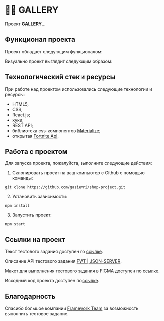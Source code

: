 # 👨‍🎨 GALLERY

Проект **GALLERY**...

## Функционал проекта

Проект обладает следующим функционалом:


Визуально проект выглядит следующим образом:


## Технологический стек и ресурсы

При работе над проектом использовались следующие технологии и ресурсы:
- HTML5,
- CSS,
- React.js;
- хуки;
- REST API;
- библиотека css-компонентов [Materialize](https://materializecss.com/);
- открытая [Fortnite Api](https://fortniteapi.io/).

## Работа с проектом
Для запуска проекта, пожалуйста, выполните следующие действия:

1. Склонировать проект на ваш компьютер с Github с помощью команды:
```
git clone https://github.com/gazievri/shop-project.git
```
2. Установить зависимости:
```
npm install
```
3. Запустить проект:
```
npm start
```

## Ссылки на проект
Текст тестового задания доступен по [ссылке](https://docs.google.com/document/d/1YEpallsTnZ3h1Q3_ruaxKwGycCbbtiO2TW6xELHhAw8/edit).

Описание API тестового задания [FWT | JSON-SERVER](https://test-front.framework.team/api-docs/#/%2Fauthors).

Макет для выполнения тестового задания в FIGMA доступен по [ссылке](https://www.figma.com/file/P1jT5eDroX38w6y8Azpx5e/FWT-Front-end-%D0%A2%D0%B5%D1%81%D1%82%D0%BE%D0%B2%D0%BE%D0%B5-%D0%B7%D0%B0%D0%B4%D0%B0%D0%BD%D0%B8%D0%B5?node-id=525%3A935).

Исходный код проекта доступен по [ссылке]().



## Благодарность
Спасибо большое компании [Framework Team](https://framework.team/) за возможность выполнить тестовое задание.
